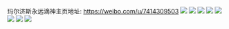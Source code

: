 玛尔济斯永远滴神主页地址: https://weibo.com/u/7414309503 
![](https://wx4.sinaimg.cn/mw2000/0085LGB9gy1h8aeqy6qirj31900u0akt.jpg) 
![](https://wx4.sinaimg.cn/mw2000/0085LGB9gy1h8aeqyucalj31900u07b4.jpg) 
![](https://wx4.sinaimg.cn/mw2000/0085LGB9gy1h8aer00ixlj31900u0gst.jpg) 
![](https://wx4.sinaimg.cn/mw2000/0085LGB9gy1h8aer0poufj31900u0aio.jpg) 
![](https://wx4.sinaimg.cn/mw2000/0085LGB9gy1h8aer1g7n6j30u0190aiz.jpg) 
![](https://wx4.sinaimg.cn/mw2000/0085LGB9gy1h8aer22w3fj31900u0afk.jpg) 
![](https://wx4.sinaimg.cn/mw2000/0085LGB9gy1h8aer2hvqgj31900u0aem.jpg) 
![](https://wx4.sinaimg.cn/mw2000/0085LGB9gy1h8aer33yhsj30u0190qa4.jpg) 
